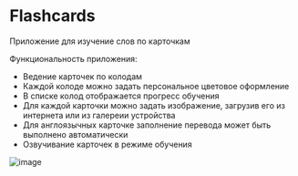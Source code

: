 # Flashcards

Приложение для изучение слов по карточкам

Функциональность приложения:

- Ведение карточек по колодам
- Каждой колоде можно задать персональное цветовое оформление
- В списке колод отображается прогресс обучения
- Для каждой карточки можно задать изображение, загрузив его из интернета или из галереии устройства
- Для англоязычных карточке заполнение перевода может быть выполнено автоматически
- Озвучивание карточек в режиме обучения


![image](https://user-images.githubusercontent.com/92364155/154789213-e8d253aa-4543-4bd3-98e8-ba57ef9df201.png)



